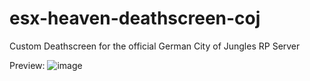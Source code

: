# esx-heaven-deathscreen-coj
Custom Deathscreen for the official German City of Jungles RP Server

Preview: ![image](https://github.com/HE4VENsCode/esx-heaven-deathscreen-coj/assets/113120247/bcda7a14-feda-4f9c-bafb-6343af746029)
